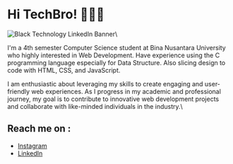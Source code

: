 # Hi TechBro! 👋🧑‍💻
![Black Technology LinkedIn Banner](https://github.com/rizasakhi/rizasakhi/assets/113325268/eb23f180-34ed-413d-b746-e785b36fd80b)\

I'm a 4th semester Computer Science student at Bina Nusantara University who highly interested in Web Development. Have experience using the C programming language especially for Data Structure. Also slicing design to code with HTML, CSS, and JavaScript.

I am enthusiastic about leveraging my skills to create engaging and user-friendly web experiences. As I progress in my academic and professional journey, my goal is to contribute to innovative web development projects and collaborate with like-minded individuals in the industry.\

## Reach me on : 
- [Instagram](https://www.instagram.com/rizasakhi/)
- [LinkedIn](https://www.linkedin.com/in/rizasakhi/)
